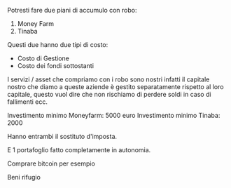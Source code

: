 Potresti fare due piani di accumulo con robo:
1. Money Farm
2. Tinaba

Questi due hanno due tipi di costo: 
- Costo di Gestione
- Costo dei fondi sottostanti

I servizi / asset che compriamo con i robo sono nostri infatti il capitale nostro che diamo a queste aziende è gestito separatamente rispetto al loro capitale, questo vuol dire che non rischiamo di perdere soldi in caso di fallimenti ecc. 

Investimento minimo Moneyfarm: 5000 euro
Investimento minimo Tinaba: 2000

Hanno entrambi il sostituto d'imposta. 

E 1 portafoglio fatto completamente in autonomia. 

Comprare bitcoin per esempio

Beni rifugio


